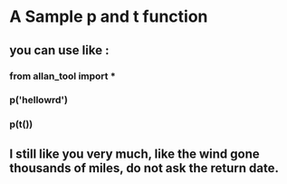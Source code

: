 # A Sample p and t function
## you can use like : 
### from allan_tool import *
### p('hellowrd')
### p(t())

## I still like you very much, like the wind gone thousands of miles, do not ask the return date.